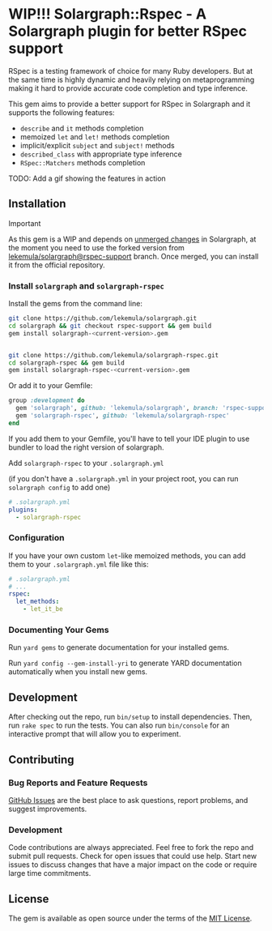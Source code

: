 # WIP!!! Solargraph::Rspec - A Solargraph plugin for better RSpec support

RSpec is a testing framework of choice for many Ruby developers. But at the same time is highly dynamic and heavily relying on metaprogramming making it hard to provide accurate code completion and type inference. 

This gem aims to provide a better support for RSpec in Solargraph and it supports the following features:
  - `describe` and `it` methods completion
  - memoized `let` and `let!` methods completion 
  - implicit/explicit `subject` and `subject!` methods
  - `described_class` with appropriate type inference
  - `RSpec::Matchers` methods completion
  
TODO: Add a gif showing the features in action

## Installation

> [!IMPORTANT]
> As this gem is a WIP and depends on [unmerged changes](https://github.com/castwide/solargraph/compare/master...lekemula:solargraph:rspec-support?expand=1) in Solargraph, at the moment you need to use the forked version from [lekemula/solargraph@rspec-support](https://github.com/lekemula/solargraph/tree/rspec-support) branch. Once merged, you can install it from the official repository.

###  Install `solargraph` and `solargraph-rspec`

Install the gems from the command line:

```bash
git clone https://github.com/lekemula/solargraph.git
cd solargraph && git checkout rspec-support && gem build
gem install solargraph-<current-version>.gem


git clone https://github.com/lekemula/solargraph-rspec.git
cd solargraph-rspec && gem build
gem install solargraph-rspec-<current-version>.gem
```

Or add it to your Gemfile:

```ruby
group :development do
  gem 'solargraph', github: 'lekemula/solargraph', branch: 'rspec-support'
  gem 'solargraph-rspec', github: 'lekemula/solargraph-rspec'
end
```

If you add them to your Gemfile, you'll have to tell your IDE plugin to use bundler to load the right version of solargraph.

Add `solargraph-rspec` to your `.solargraph.yml`

(if you don't have a `.solargraph.yml` in your project root, you can run `solargraph config` to add one)

```yaml
# .solargraph.yml
plugins:
  - solargraph-rspec

```
### Configuration

If you have your own custom `let`-like memoized methods, you can add them to your `.solargraph.yml` file like this:

```yaml
# .solargraph.yml
# ...
rspec:
  let_methods:
    - let_it_be
```

### Documenting Your Gems

Run `yard gems` to generate documentation for your installed gems.

Run `yard config --gem-install-yri` to generate YARD documentation automatically when you install new gems.

## Development

After checking out the repo, run `bin/setup` to install dependencies. Then, run `rake spec` to run the tests. You can also run `bin/console` for an interactive prompt that will allow you to experiment.

## Contributing

### Bug Reports and Feature Requests

[GitHub Issues](https://github.com/lekemula/solargraph-rspec/issues) are the best place to ask questions, report problems, and suggest improvements.

### Development

Code contributions are always appreciated. Feel free to fork the repo and submit pull requests. Check for open issues that could use help. Start new issues to discuss changes that have a major impact on the code or require large time commitments.

## License

The gem is available as open source under the terms of the [MIT License](https://opensource.org/licenses/MIT).


